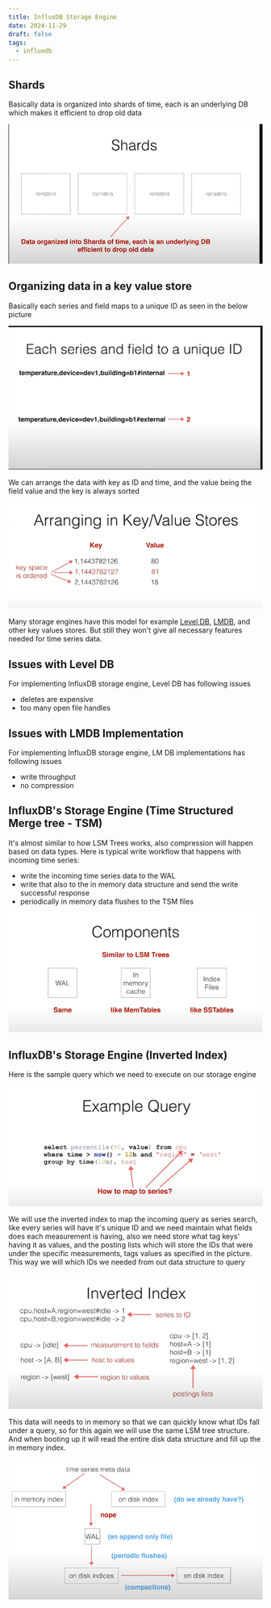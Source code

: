 ```yaml
---
title: InfluxDB Storage Engine
date: 2024-11-29
draft: false
tags:
  - influxdb
---
```

## Shards

Basically data is organized into shards of time, each is an underlying DB which makes it efficient to drop old data

![Shards](images/Shards.png)

## Organizing data in a key value store

Basically each series and field maps to a unique ID as seen in the below picture

![Series and fields](images/Series%20and%20fields.png)

We can arrange the data with key as ID and time, and the value being the field value and the key is always sorted

![Ordered Key Space Example](images/Ordered%20Key%20Space%20Example.png)

Many storage engines have this model for example [Level DB](https://github.com/google/leveldb), [LMDB](https://en.wikipedia.org/wiki/Lightning_Memory-Mapped_Database), and other key values stores. But still they won't give all necessary features needed for time series data.

## Issues with Level DB

For implementing InfluxDB storage engine, Level DB has following issues

- deletes are expensive
- too many open file handles

## Issues with LMDB Implementation

For implementing InfluxDB storage engine, LM DB implementations has following issues

- write throughput
- no compression

## InfluxDB's Storage Engine (Time Structured Merge tree - TSM)

It's almost similar to how LSM Trees works, also compression will happen based on data types. Here is typical write workflow that happens with incoming time series:

- write the incoming time series data to the WAL
- write that also to the in memory data structure and send the write successful response
- periodically in memory data flushes to the TSM files

![TSM Components](images/TSM%20Components.png)

## InfluxDB's Storage Engine (Inverted Index)

Here is the sample query which we need to execute on our storage engine

![Example Query](images/Example%20Query.png)

We will use the inverted index to map the incoming query as series search, like every series will have it's unique ID and we need maintain what fields does each measurement is having, also we need store what tag keys' having it as values, and the posting lists which will store the IDs that were under the specific measurements, tags values as specified in the picture. This way we will which IDs we needed from out data structure to query

![Inverted Index Idea](images/Inverted%20Index%20Idea.png)

This data will needs to in memory so that we can quickly know what IDs fall under a query, so for this again we will use the same LSM tree structure. And when booting up it will read the entire disk data structure and fill up the in memory index.

![Inverted Index Maintainance](images/Inverted%20Index%20Maintainance.png)